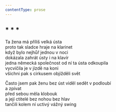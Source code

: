 ```yaml
---
contentType: prose
---
```


## \* \* \*

Ta žena má příliš velká ústa  
proto tak sladce hraje na klarinet  
když bylo nejhůř jednou v noci  
dokázala zahrát ústy i na klavír  
jedna německá společnost od ní ta ústa odkoupila  
vycvičila je v jízdě na koni  
všichni pak s cirkusem objížděli svět

Často jsem pak ženu bez úst viděl sedět v podloubí  
a zpívat  
před sebou měla klobouk  
a její ctitelé bez nohou bez hlav  
tančili kolem ní uctivý vážný swing
